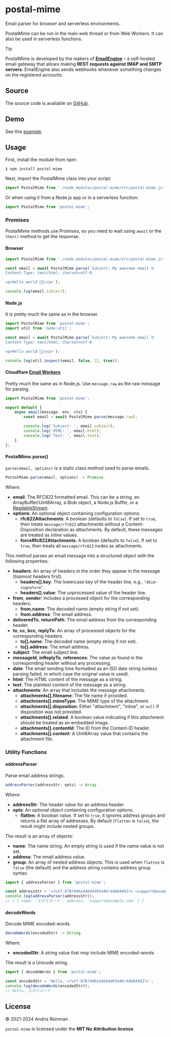 # postal-mime

Email parser for browser and serverless environments.

PostalMime can be run in the main web thread or from Web Workers. It can also be used in serverless functions.

> [!TIP]
> PostalMime is developed by the makers of **[EmailEngine](https://emailengine.app/?utm_source=github&utm_campaign=imapflow&utm_medium=readme-link)** – a self-hosted email gateway that allows making **REST requests against IMAP and SMTP servers**. EmailEngine also sends webhooks whenever something changes on the registered accounts.

## Source

The source code is available on [GitHub](https://github.com/postalsys/postal-mime).

## Demo

See this [example](https://kreata.ee/postal-mime/example/).

## Usage

First, install the module from npm:

```
$ npm install postal-mime
```

Next, import the PostalMime class into your script:

```js
import PostalMime from './node_modules/postal-mime/src/postal-mime.js';
```

Or when using it from a Node.js app or in a serverless function:

```js
import PostalMime from 'postal-mime';
```

### Promises

PostalMime methods use Promises, so you need to wait using `await` or the `then()` method to get the response.

#### Browser

```js
import PostalMime from './node_modules/postal-mime/src/postal-mime.js';

const email = await PostalMime.parse(`Subject: My awesome email 🤓
Content-Type: text/html; charset=utf-8

<p>Hello world 😵‍💫</p>`);

console.log(email.subject);
```

#### Node.js

It is pretty much the same as in the browser.

```js
import PostalMime from 'postal-mime';
import util from 'node:util';

const email = await PostalMime.parse(`Subject: My awesome email 🤓
Content-Type: text/html; charset=utf-8

<p>Hello world 😵‍💫</p>`);

console.log(util.inspect(email, false, 22, true));
```

#### Cloudflare [Email Workers](https://developers.cloudflare.com/email-routing/email-workers/)

Pretty much the same as in Node.js. Use `message.raw` as the raw message for parsing.

```js
import PostalMime from 'postal-mime';

export default {
    async email(message, env, ctx) {
        const email = await PostalMime.parse(message.raw);

        console.log('Subject: ', email.subject);
        console.log('HTML: ', email.html);
        console.log('Text: ', email.text);
    }
};
```

#### PostalMime.parse()

`parse(email, options)` is a static class method used to parse emails.

```js
PostalMime.parse(email, options) -> Promise
```

Where:

-   **email**: The RFC822 formatted email. This can be a string, an ArrayBuffer/Uint8Array, a Blob object, a Node.js Buffer, or a [ReadableStream](https://developer.mozilla.org/en-US/docs/Web/API/ReadableStream).
-   **options**: An optional object containing configuration options.
    -   **rfc822Attachments**: A boolean (defaults to `false`). If set to `true`, then treats `message/rfc822` attachments without a Content-Disposition declaration as attachments. By default, these messages are treated as inline values.
    -   **forceRfc822Attachments**: A boolean (defaults to `false`). If set to `true`, then treats all `message/rfc822` nodes as attachments.

This method parses an email message into a structured object with the following properties:

-   **headers**: An array of headers in the order they appear in the message (topmost headers first).
    -   **headers[].key**: The lowercase key of the header line, e.g., `"dkim-signature"`.
    -   **headers[].value**: The unprocessed value of the header line.
-   **from**, **sender**: Includes a processed object for the corresponding headers.
    -   **from.name**: The decoded name (empty string if not set).
    -   **from.address**: The email address.
-   **deliveredTo**, **returnPath**: The email address from the corresponding header.
-   **to**, **cc**, **bcc**, **replyTo**: An array of processed objects for the corresponding headers.
    -   **to[].name**: The decoded name (empty string if not set).
    -   **to[].address**: The email address.
-   **subject**: The email subject line.
-   **messageId**, **inReplyTo**, **references**: The value as found in the corresponding header without any processing.
-   **date**: The email sending time formatted as an ISO date string (unless parsing failed, in which case the original value is used).
-   **html**: The HTML content of the message as a string.
-   **text**: The plaintext content of the message as a string.
-   **attachments**: An array that includes the message attachments.
    -   **attachments[].filename**: The file name if provided.
    -   **attachments[].mimeType**: The MIME type of the attachment.
    -   **attachments[].disposition**: Either "attachment", "inline", or `null` if disposition was not provided.
    -   **attachments[].related**: A boolean value indicating if this attachment should be treated as an embedded image.
    -   **attachments[].contentId**: The ID from the Content-ID header.
    -   **attachments[].content**: A Uint8Array value that contains the attachment file.

### Utility Functions

#### addressParser

Parse email address strings.

```js
addressParser(addressStr, opts) -> Array
```

Where:

-   **addressStr**: The header value for an address header.
-   **opts**: An optional object containing configuration options.
    -   **flatten**: A boolean value. If set to `true`, it ignores address groups and returns a flat array of addresses. By default (`flatten` is `false`), the result might include nested groups.

The result is an array of objects:

-   **name**: The name string. An empty string is used if the name value is not set.
-   **address**: The email address value.
-   **group**: An array of nested address objects. This is used when `flatten` is `false` (the default) and the address string contains address group syntax.

```js
import { addressParser } from 'postal-mime';

const addressStr = '=?utf-8?B?44Ko44Od44K544Kr44O844OJ?= <support@example.com>';
console.log(addressParser(addressStr));
// [ { name: 'エポスカード', address: 'support@example.com' } ]
```

#### decodeWords

Decode MIME encoded-words.

```js
decodeWords(encodedStr) -> String
```

Where:

-   **encodedStr**: A string value that _may_ include MIME encoded-words.

The result is a Unicode string.

```js
import { decodeWords } from 'postal-mime';

const encodedStr = 'Hello, =?utf-8?B?44Ko44Od44K544Kr44O844OJ?=';
console.log(decodeWords(encodedStr));
// Hello, エポスカード
```

## License

&copy; 2021-2024 Andris Reinman

`postal-mime` is licensed under the **MIT No Attribution license**

